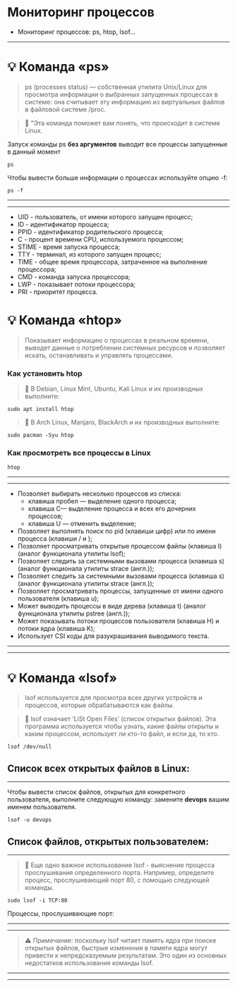 #  Мониторинг процессов
- Мониторинг процессов: ps, htop, lsof...
---
# :bulb:  Команда «ps»

> ps (processes status) — собственная утилита Unix/Linux для просмотра информации о выбранных запущенных процессах в системе: она считывает эту информацию из виртуальных файлов в файловой системе /proc. 

> :mag_right: "Эта команда поможет вам понять, что происходит в системе Linux.

Запуск команды ps **без аргументов** выводит все процессы запущенные в данный момент
```
ps
```
Чтобы вывести больше информации о процессах используйте опцию -f:
```
ps -f
```
---
---
- UID - пользователь, от имени которого запущен процесс;
- ID - идентификатор процесса;
- PPID - идентификатор родительского процесса; 
- C - процент времени CPU, используемого процессом;
- STIME - время запуска процесса;
- TTY - терминал, из которого запущен процесс;
- TIME - общее время процессора, затраченное на выполнение процессора;
- CMD - команда запуска процессора;
- LWP - показывает потоки процессора;
- PRI - приоритет процесса.

# :bulb:  Команда «htop»

> Показывает информацию о процессах в реальном времени, выводет данные о потреблении системных ресурсов и позволяет искать, останавливать и управлять процессами.

### Как установить htop

> :mag_right: В Debian, Linux Mint, Ubuntu, Kali Linux и их производных выполните:
```
sudo apt install htop
```
> :mag_right: В Arch Linux, Manjaro, BlackArch и их производных выполните:
```
sudo pacman -Syu htop
```
### Как просмотреть все процессы в Linux
```
htop
```
---
---
* Позволяет выбирать несколько процессов из списка:
  * клавиша пробел — выделение одного процесса;
  * клавиша C— выделение процесса и всех его дочерних процессов;
  * клавиша U — отменить выделение;
* Позволяет выполнять поиск по pid (клавиши цифр) или по имени процесса (клавиши / и );
* Позволяет просматривать открытые процессом файлы (клавиша l) (аналог функционала утилиты lsof);
* Позволяет следить за системными вызовами процесса (клавиша s) (аналог функционала утилиты strace (англ.));
* Позволяет следить за системными вызовами процесса (клавиша s) (аналог функционала утилиты strace (англ.));
* Позволяет просматривать процессы, запущенные от имени одного пользователя (клавиша u);
* Может выводить процессы в виде дерева (клавиша t) (аналог функционала утилиты pstree (англ.));
* Может показывать потоки процессов пользователя (клавиша H) и потоки ядра (клавиша K);
* Использует CSI коды для разукрашивания выводимого текста.
---
---

# :bulb: Команда «lsof»

> lsof используется для просмотра всех других устройств и процессов, которые обрабатываются как файлы.

> :mag_right: lsof означает ‘LiSt Open Files’ (список открытых файлов). Эта программа используется чтобы узнать, какие файлы открыты и каким процессом, использует ли кто-то файл, и если да, то кто. 

```
lsof /dev/null
```
Список всех открытых файлов в Linux:
---
---
Чтобы вывести список файлов, открытых для конкретного пользователя, выполните следующую команду: замените **devops** вашим именем пользователя.
```
lsof -u devops
```
Список файлов, открытых пользователем:
---
---
> :mag_right: Еще одно важное использование lsof - выяснение процесса прослушивания определенного порта. Например, определите процесс, прослушивающий порт 80, с помощью следующей команды.

```
sudo lsof -i TCP:80
```
Процессы, прослушивающие порт:

---
---

> :warning: Примечание: поскольку lsof читает память ядра при поиске открытых файлов, быстрые изменения в памяти ядра могут привести к непредсказуемым результатам. Это один из основных недостатков использования команды lsof.

---
---
